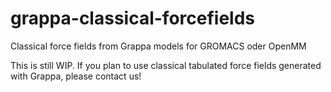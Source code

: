# grappa-classical-forcefields
Classical force fields from Grappa models for GROMACS oder OpenMM

This is still WIP. If you plan to use classical tabulated force fields generated with Grappa, please contact us!
